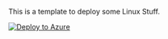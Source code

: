 This is a template to deploy some Linux Stuff. 

[![Deploy to Azure](http://azuredeploy.net/deploybutton.png)](https://portal.azure.com/#create/Microsoft.Template/uri/https%3A%2F%2Fraw.githubusercontent.com%2Fdaltondhcp%2FAzure%2Fmaster%2FARM%2FCoreOS-Deploy%2Fazuredeploy-coreos.json)